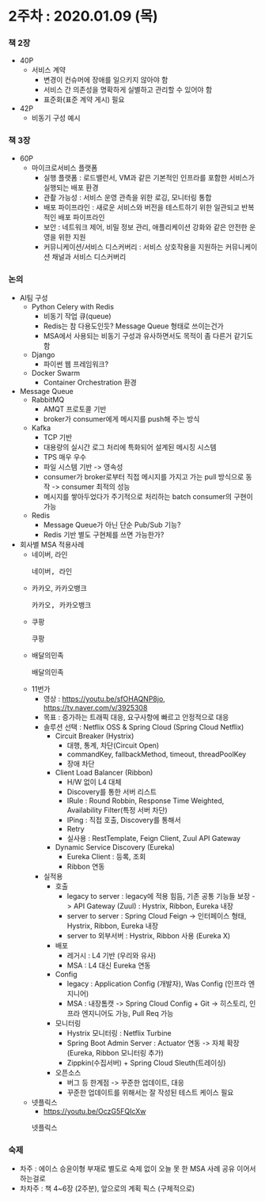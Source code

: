 2주차 : 2020.01.09 (목)
=============

### 책 2장
* 40P
  * 서비스 계약
    * 변경이 컨슈머에 장애를 일으키지 않아야 함
    * 서비스 간 의존성을 명확하게 실별하고 관리할 수 있어야 함
    * 표준화(표준 계약 게시) 필요
* 42P
  * 비동기 구성 예시

### 책 3장
* 60P
  * 마이크로서비스 플랫폼
    * 실행 플랫폼 : 로드밸런서, VM과 같은 기본적인 인프라를 포함한 서비스가 실행되는 배포 환경
    * 관촬 가능성 : 서비스 운영 관측을 위한 로깅, 모니터링 통합
    * 배포 파이프라인 : 새로운 서비스와 버전을 테스트하기 위한 일관되고 반복적인 배포 파이프라인
    * 보안 : 네트워크 제어, 비밀 정보 관리, 애플리케이션 강화와 같은 안전한 운영을 위한 지원
    * 커뮤니케이션/서비스 디스커버리 : 서비스 상호작용을 지원하는 커뮤니케이션 채널과 서비스 디스커버리

### 논의
* AI팀 구성
  * Python Celery with Redis
    * 비동기 작업 큐(queue)
    * Redis는 참 다용도인듯? Message Queue 형태로 쓰이는건가
    * MSA에서 사용되는 비동기 구성과 유사하면서도 목적이 좀 다른거 같기도 함
  * Django
    * 파이썬 웹 프레임워크?
  * Docker Swarm
    *  Container Orchestration 환경
* Message Queue
  * RabbitMQ
    * AMQT 프로토콜 기반
    * broker가 consumer에게 메시지를 push해 주는 방식
  * Kafka
    * TCP 기반
    * 대용량의 실시간 로그 처리에 특화되어 설계된 메시징 시스템
    * TPS 매우 우수
    * 파일 시스템 기반 -> 영속성
    * consumer가 broker로부터 직접 메시지를 가지고 가는 pull 방식으로 동작 -> consumer 최적의 성능
    * 메시지를 쌓아두었다가 주기적으로 처리하는 batch consumer의 구현이 가능
  * Redis
    * Message Queue가 아닌 단순 Pub/Sub 기능?
    * Redis 기반 별도 구현체를 쓰면 가능한가?
* 회사별 MSA 적용사례
  * 네이버, 라인
    <pre>
    네이버, 라인
    </pre>
  * 카카오, 카카오뱅크
    <pre>
    카카오, 카카오뱅크
    </pre>
  * 쿠팡
    <pre>
    쿠팡
    </pre>
  * 배달의민족
    <pre>
    배달의민족
    </pre>
  * 11번가
    * 영상 : https://youtu.be/sfOHAQNP8jo, https://tv.naver.com/v/3925308
    * 목표 : 증가하는 트래픽 대응, 요구사항에 빠르고 안정적으로 대응
    * 솔루션 선택 : Netflix OSS & Spring Cloud (Spring Cloud Netflix)
      * Circuit Breaker (Hystrix)
        * 대행, 통계, 차단(Circuit Open)
        * commandKey, fallbackMethod, timeout, threadPoolKey
        * 장애 차단
      * Client Load Balancer (Ribbon)
        * H/W 없이 L4 대체
        * Discovery를 통한 서버 리스트
        * IRule : Round Robbin, Response Time Weighted, Availability Filter(특정 서버 차단)
        * IPing : 직접 호출, Discovery를 통해서
        * Retry
        * 실사용 : RestTemplate, Feign Client, Zuul API Gateway
      * Dynamic Service Discovery (Eureka)
        * Eureka Client : 등록, 조회
        * Ribbon 연동
    * 실적용
      * 호출
        * legacy to server : legacy에 적용 힘듬, 기존 공통 기능들 보장 -> API Gateway (Zuul) : Hystrix, Ribbon, Eureka 내장
        * server to server : Spring Cloud Feign -> 인터페이스 형태, Hystrix, Ribbon, Eureka 내장
        * server to 외부서버 : Hystrix, Ribbon 사용 (Eureka X)
      * 배포
        * 레거시 : L4 기반 (우리와 유사)
        * MSA : L4 대신 Eureka 연동
      * Config
        * legacy : Application Config (개발자), Was Config (인프라 엔지니어)
        * MSA : 내장톰캣 -> Spring Cloud Config + Git -> 히스토리, 인프라 엔지니어도 가능, Pull Req 가능
      * 모니터링
        * Hystrix 모니터링 : Netflix Turbine
        * Spring Boot Admin Server : Actuator 연동 -> 자체 확장 (Eureka, Ribbon 모니터링 추가)
        * Zippkin(수집서버) + Spring Cloud Sleuth(트레이싱)
      * 오픈소스
        * 버그 등 한계점 -> 꾸준한 업데이트, 대응
        * 꾸준한 업데이트를 위해서는 잘 작성된 테스트 케이스 필요
  * 넷플릭스
    * https://youtu.be/OczG5FQIcXw
    <pre>
    넷플릭스
    </pre>

### 숙제
* 차주 : 에이스 승윤이형 부재로 별도로 숙제 없이 오늘 못 한 MSA 사례 공유 이어서 하는걸로
* 차차주 : 책 4~6장 (2주분), 앞으로의 계획 픽스 (구체적으로)
